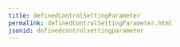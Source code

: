 ```yaml
---
title: definedControlSettingParameter
permalink: definedControlSettingParameter.html
jsonid: definedcontrolsettingparameter
---
```

